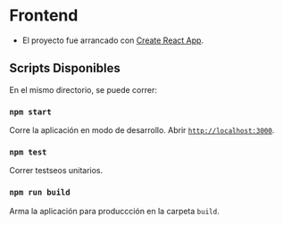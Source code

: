 # Frontend

* El proyecto fue arrancado con [Create React App](https://github.com/facebook/create-react-app).

## Scripts Disponibles

En el mismo directorio, se puede correr:

### `npm start`

Corre la aplicación en modo de desarrollo.
Abrir [`http://localhost:3000`](http://localhost:3000).

### `npm test`

Correr testseos unitarios.

### `npm run build`

Arma la aplicación para produccción en la carpeta `build`.
